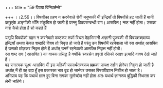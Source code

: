 +++
title = "59 विषया विनिवर्तन्ते"

+++
।।2.59।। विषयोंका ग्रहण न करनेवाले रोगी मनुष्यकी भी इन्द्रियाँ तो
विषयोंसे हट जाती हैं यानी कछुएके अङ्गोंकी भाँति संकुचित हो जाती हैं
परन्तु विषयसम्बन्धी राग ( आसक्ति ) नष्ट नहीं होता। उसका नाश कैसे होता है
सो कहते हैं  
  
यद्यपि विषयोंको ग्रहण न करनेवाले कष्टकर तपमें स्थित देहाभिमानी अज्ञानी
पुरुषकी भी विषयशब्दवाच्य इन्द्रियाँ अथवा केवल शब्दादि विषय तो निवृत्त हो
जाते हैं परंतु उन विषयोंमें रहनेवाला जो रस अर्थात् आसक्ति है उसको छोड़कर
निवृत्त होते हैं अर्थात् उनमें रहनेवाली आसक्ति निवृत्त नहीं होती।  
रस शब्द राग ( आसक्ति ) का वाचक प्रसिद्ध है क्योंकि स्वरसेन प्रवृत्तो
रसिको रसज्ञः इत्यादि वाक्य देखे जाते हैं।  
वह रागात्मक सूक्ष्म आसक्ति भी इस यतिकी परमार्थतत्त्वरूप ब्रह्मका
प्रत्यक्ष दर्शन होनेपर निवृत्त हो जाती है अर्थात् मैं ही वह ब्रह्म हूँ
इस प्रकारका भाव दृढ़ हो जानेपर उसका विषयविज्ञान निर्बीज हो जाता है।  
अभिप्राय यह कि यथार्थ ज्ञान हुए बिना रागका मूलोच्छेद नहीं होता अतः
यथार्थ ज्ञानरूप बुद्धिकी स्थिरता कर लेनी चाहिये।  
